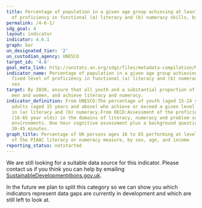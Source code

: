 ```yaml
---
title: Percentage of population in a given age group achieving at least a fixed level
  of proficiency in functional (a) literacy and (b) numeracy skills, by sex
permalink: /4-6-1/
sdg_goal: 4
layout: indicator
indicator: 4.6.1
graph: bar
un_designated_tier: '2'
un_custodian_agency: UNESCO
target_id: '4.6'
goal_meta_link: http://unstats.un.org/sdgs/files/metadata-compilation/Metadata-Goal-4.pdf
indicator_name: Percentage of population in a given age group achieving at least a
  fixed level of proficiency in functional (a) literacy and (b) numeracy skills, by
  sex
target: By 2030, ensure that all youth and a substantial proportion of adults, both
  men and women, and achieve literacy and numeracy.
indicator_definition: From UNESCO:The percentage of youth (aged 15-24 years) and of
  adults (aged 15 years and above) who achieve or exceed a given level of proficiency
  in (a) literacy and (b) numeracy.From OECD:Assessment of the proficiency of adults
  (16-65 year olds) in the domains of literacy, numeracy and problem solving in technology-rich
  environments. One hour cognitive assessment plus a background questionnaire of around
  30-45 minutes.
graph_title: Percentage of UK persons ages 16 to 65 performing at level 3 or higher
  of the PIAAC literacy or numeracy measure, by sex, age, and income
reporting_status: notstarted
---
```


We are still looking for a suitable data source for this indicator. Please contact us if you think you can help by emailing <a href="mailto:SustainableDevelopment@ons.gov.uk">SustainableDevelopment@ons.gov.uk</a>.

In the future we plan to split this category so we can show you which indicators represent data gaps are currently in development and which are still left to look at.
